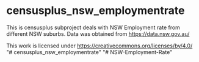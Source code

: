 #  censusplus_nsw_employmentrate

This is censusplus subproject deals with NSW Employment rate from different NSW suburbs. Data was obtained from https://data.nsw.gov.au/

This work is licensed under https://creativecommons.org/licenses/by/4.0/
"# censusplus_nsw_employmentrate"
"# NSW-Employment-Rate" 
